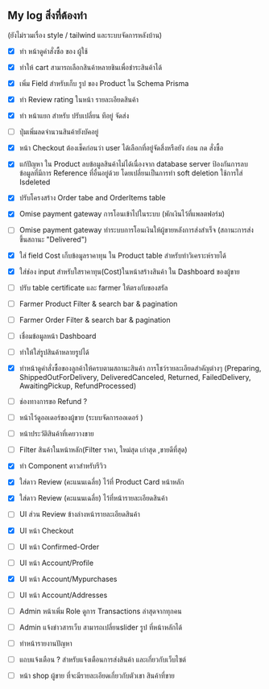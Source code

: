 ## My log สิ่งที่ต้องทำ
(ยังไม่รวมเรื่อง style / tailwind และระบบจัดการหลังบ้าน)
 - [x] ทำ หน้าดูคำสั่งซื้อ ของ ผู้ใช้
 - [x] ทำให้ cart สามารถเลือกสินค้าหลายชินเพื่อชำระสินค้าได้
 - [x] เพิ่ม Field สำหรับเก็บ รูป ของ Product ใน Schema Prisma
 - [x] ทำ Review rating ในหน้า รายละเอียดสินค้า
 - [x] ทำ หน้าแยก สำหรับ ปรับเปลี่ยน ทีอยู่ จัดส่ง
 - [ ] ปุ่มเพิ่มลดจำนวนสินค้ายังบัคอยู่
 - [x] หน้า Checkout ต้องเช็คก่อนว่า user ได้เลือกที่อยู่จัดสี่งหรือยัง ก่อน กด สั่งซื้อ
 - [x] แก้ปัญหา ใน Product ลบข้อมูลสินค้าไม่ได้เนื่องจาก database server ป้องกันการลบข้อมูลที่มีการ Reference ที่อื่นอยู่ด้วย โดยเปลี่ยนเป็นการทำ soft deletion ใช้การใส่ Isdeleted 
 - [x] ปรับโครงสร้าง Order tabe and OrderItems table
 - [x] Omise payment gateway การโอนเข้าไปในระบบ (พักเงินไว้ที่แพลตฟอร์ม)
 - [ ] Omise payment gateway ทำระบบการโอนเงินให้ผู้ขายหลังการส่งสำเร็จ (สถานะการส่ง ขึ้นสถานะ  "Delivered")
 - [X] ใส่ field Cost เก็บข้อมูลราคาทุน ใน Product table สำหรับทำวิเคราะห์รายได้
 - [X] ใส่ช่อง input สำหรับใสราคาทุน(Cost)ในหน้าสร้างสินค้า ใน Dashboard ของผู้ขาย

 - [ ] ปรับ table certificate และ farmer ให้ตรงกับของสรัล
 - [ ] Farmer Product Filter & search bar & pagination
 - [ ] Farmer Order Filter & search bar & pagination
 - [ ] เชื่อมข้อมูลหน้า Dashboard 
 - [ ] ทำให้ใส่รูปสินค้าหลายรูปได้
 - [x] ทำหน้าดูคำสั่งซื้อของลูกค้าให้ครบตามสถานะสินค้า การโชว์รายละเอียดสำคัญต่างๆ (Preparing, ShippedOutForDelivery, DeliveredCanceled, Returned, FailedDelivery, AwaitingPickup, RefundProcessed)
 - [ ] ช่องทางการขอ Refund ?
 - [ ] หน้าไว้ดูออเดอร์ของผู้ขาย (ระบบจัดการออเดอร์ )
 - [ ] หน้าประวัติสินค้าที่เคยวางขาย
 - [ ] Filter สินค้าในหน้าหลัก(Filter ราคา, ใหม่สุด เก่าสุด ,ขายดีที่สุด)
 - [x] ทำ Component ดาวสำหรับรีวิว
 - [x] ใส่ดาว Review (คะแนนเฉลี่ย) ไว้ที่ Product Card หน้าหลัก 
 - [x] ใส่ดาว Review (คะแนนเฉลี่ย) ไว้ที่หน้ารายละเอียดสินค้า
 - [ ] UI ส่วน Review ข้างล่างหน้ารายละเอียดสินค้า
 - [x] UI หน้า Checkout
 - [ ] UI หน้า Confirmed-Order
 - [ ] UI หน้า Account/Profile
 - [x] UI หน้า Account/Mypurchases
 - [ ] UI หน้า Account/Addresses
 - [ ] Admin หน้าเพิ่ม Role ดูการ Transactions ล่าสุดจากทุกคน
 - [ ] Admin แจ้งข่าวสารเว็บ สามารถเปลี่ยนslider รูป ที่หน้าหลักได้
 - [ ] ทำหน้ารายงานปัญหา 
 - [ ] แถบแจ้งเตือน ? สำหรับแจ้งเตือนการส่งสินค้า และเกี่ยวกับเว็บไซต์
 - [ ] หน้า shop ผู้ขาย ที่จะมีรายละเอียดเกี่ยวกับตัวเขา สินค้าที่ขาย



 